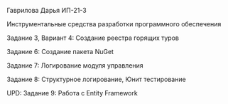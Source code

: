 Гаврилова Дарья ИП-21-3 

Инструментальные средства разработки программного обеспечения

Задание 3, Вариант 4: Создание реестра горящих туров

Задание 6: Создание пакета NuGet

Задание 7: Логирование модуля управления

Задание 8: Структурное логирование, Юнит тестирование

UPD: Задание 9: Работа с Entity Framework
